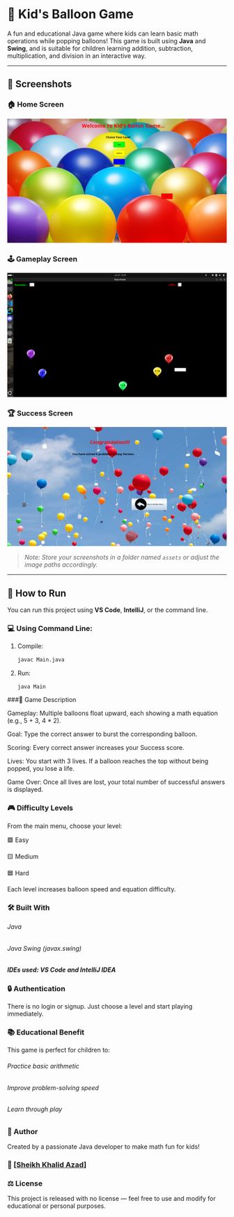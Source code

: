 # 🎈 Kid's Balloon Game

A fun and educational Java game where kids can learn basic math operations while popping balloons! This game is built using **Java** and **Swing**, and is suitable for children learning addition, subtraction, multiplication, and division in an interactive way.

---

## 📸 Screenshots

### 🏠 Home Screen
![Home Screen](./assets/home_screen.png)

### 🕹️ Gameplay Screen
![Gameplay Screen](./assets/gameplay_screen.png)

### 🏆 Success Screen
![Success Screen](./assets/final_screen.png)

> _Note: Store your screenshots in a folder named `assets` or adjust the image paths accordingly._

---

## 🚀 How to Run

You can run this project using **VS Code**, **IntelliJ**, or the command line.

### 💻 Using Command Line:
1. Compile:
   ```bash
   javac Main.java
   ```
2. Run:
   ```bash:
   java Main
   ```
###🧠 Game Description

 Gameplay: Multiple balloons float upward, each showing a math equation (e.g., 5 + 3, 4 * 2).

   Goal: Type the correct answer to burst the corresponding balloon.

   Scoring: Every correct answer increases your Success score.

   Lives: You start with 3 lives. If a balloon reaches the top without being popped, you lose a life.

   Game Over: Once all lives are lost, your total number of successful answers is displayed.

### 🎮 Difficulty Levels

From the main menu, choose your level:

   🟩 Easy

   🟨 Medium

   🟦 Hard

Each level increases balloon speed and equation difficulty.

### 🛠️ Built With

   ###### Java

   ###### Java Swing (javax.swing)

   ##### IDEs used: VS Code and IntelliJ IDEA

### 🔒 Authentication

There is no login or signup. Just choose a level and start playing immediately.
### 📚 Educational Benefit

This game is perfect for children to:

   ###### Practice basic arithmetic

   ###### Improve problem-solving speed

   ###### Learn through play

### 👤 Author

Created by a passionate Java developer to make math fun for kids!
### 📧 [[Sheikh Khalid Azad](https://github.com/Khalidgithub2020331007/)]
### ⚖️ License

This project is released with no license — feel free to use and modify for educational or personal purposes.
